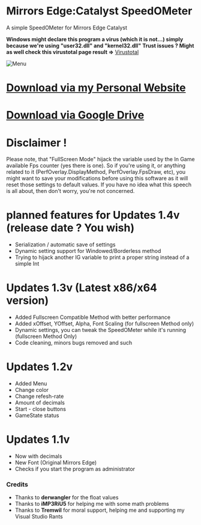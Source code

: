 # Mirrors Edge:Catalyst SpeedOMeter

A simple SpeedOMeter for Mirrors Edge Catalyst               

**Windows might declare this program a virus (which it is not...) simply because we're using "user32.dll" and "kernel32.dll"**
**Trust issues ? Might as well check this virustotal page result =>**
[Virustotal](https://www.virustotal.com/fr/file/0631e5310b7a01c0a93d1b1d5a5f459f48900fc92261dc225b6d415b9aef1719/analysis/1476412576/)


![Menu](http://i.imgur.com/fYZSass.gif)

# **[Download via my Personal Website](https://hijackedbrain.com/data/Mirror's%20Edge%20Catalyst%20SpeedOMeter%20V1.3.zip)**

# **[Download via Google Drive](https://drive.google.com/file/d/0B7Rb1GcJJ6xkVFF2bjBNYWpqOW8/view?usp=sharing)**

# Disclaimer !

Please note, that "FullScreen Mode" hijack the variable used by the In Game available Fps counter (yes there is one).
So if you're using it, or anything related to it (PerfOverlay.DisplayMethod, PerfOverlay.FpsDraw, etc),
you might want to save your modifications before using this software as it will reset those settings to default values.
If you have no idea what this speech is all about, then don't worry, you're not concerned.


# planned features for Updates 1.4v (release date ? You wish)
* Serialization / automatic save of settings 
* Dynamic setting support for Windowed/Borderless method
* Trying to hijack another IG variable to print a proper string instead of a simple Int

# Updates 1.3v (Latest x86/x64 version)
* Added Fullscreen Compatible Method with better performance
* Added xOffset, YOffset, Alpha, Font Scaling (for fullscreen Method only)
* Dynamic settings, you can tweak the SpeedOMeter while it's running (fullscreen Method Only)
* Code cleaning, minors bugs removed and such

# Updates 1.2v
* Added Menu
* Change color
* Change refesh-rate
* Amount of decimals
* Start - close buttons
* GameState status

# Updates 1.1v
* Now with decimals
* New Font (Original Mirrors Edge)
* Checks if you start the program as administrator

### Credits ###
* Thanks to **derwangler** for the float values
* Thanks to **iMP3RiU5** for helping me with some math problems
* Thanks to **Tremwil** for moral support, helping me and supporting my Visual Studio Rants 
